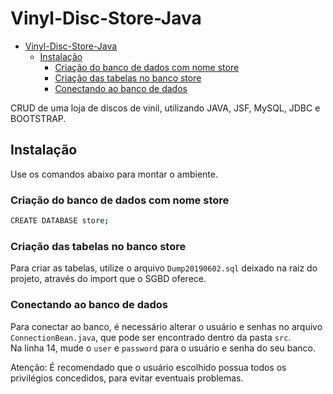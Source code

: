 # Vinyl-Disc-Store-Java

- [Vinyl-Disc-Store-Java](#vinyl-disc-store-java)
  - [Instalação](#instalação)
    - [Criação do banco de dados com nome store](#criação-do-banco-de-dados-com-nome-store)
    - [Criação das tabelas no banco store](#criação-das-tabelas-no-banco-store)
    - [Conectando ao banco de dados](#conectando-ao-banco-de-dados)

CRUD de uma loja de discos de vinil, utilizando JAVA, JSF, MySQL, JDBC e BOOTSTRAP.

## Instalação

Use os comandos abaixo para montar o ambiente.

### Criação do banco de dados com nome store

```sh
CREATE DATABASE store;
```

### Criação das tabelas no banco store

Para criar as tabelas, utilize o arquivo `Dump20190602.sql` deixado na raiz do projeto, através do import que o SGBD oferece.

### Conectando ao banco de dados

Para conectar ao banco, é necessário alterar o usuário e senhas no arquivo `ConnectionBean.java`, que pode ser encontrado dentro da pasta `src`.  
Na linha 14, mude o `user` e `password` para o usuário e senha do seu banco.

Atenção: É recomendado que o usuário escolhido possua todos os privilégios concedidos, para evitar eventuais problemas.

